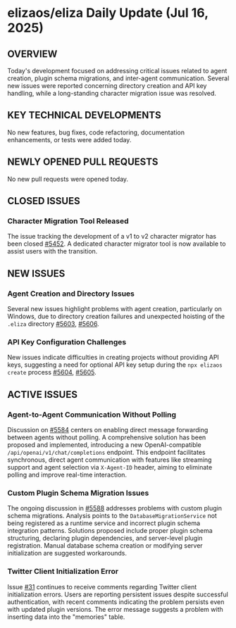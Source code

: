 # elizaos/eliza Daily Update (Jul 16, 2025)
## OVERVIEW 
Today's development focused on addressing critical issues related to agent creation, plugin schema migrations, and inter-agent communication. Several new issues were reported concerning directory creation and API key handling, while a long-standing character migration issue was resolved.

## KEY TECHNICAL DEVELOPMENTS

No new features, bug fixes, code refactoring, documentation enhancements, or tests were added today.

## NEWLY OPENED PULL REQUESTS
No new pull requests were opened today.

## CLOSED ISSUES

### Character Migration Tool Released
The issue tracking the development of a v1 to v2 character migrator has been closed [#5452](https://github.com/elizaos/eliza/issues/5452). A dedicated character migrator tool is now available to assist users with the transition.

## NEW ISSUES

### Agent Creation and Directory Issues
Several new issues highlight problems with agent creation, particularly on Windows, due to directory creation failures and unexpected hoisting of the `.eliza` directory [#5603](https://github.com/elizaos/eliza/issues/5603), [#5606](https://github.com/elizaos/eliza/issues/5606).

### API Key Configuration Challenges
New issues indicate difficulties in creating projects without providing API keys, suggesting a need for optional API key setup during the `npx elizaos create` process [#5604](https://github.com/elizaos/eliza/issues/5604), [#5605](https://github.com/elizaos/eliza/issues/5605).

## ACTIVE ISSUES

### Agent-to-Agent Communication Without Polling
Discussion on [#5584](https://github.com/elizaos/eliza/issues/5584) centers on enabling direct message forwarding between agents without polling. A comprehensive solution has been proposed and implemented, introducing a new OpenAI-compatible `/api/openai/v1/chat/completions` endpoint. This endpoint facilitates synchronous, direct agent communication with features like streaming support and agent selection via `X-Agent-ID` header, aiming to eliminate polling and improve real-time interaction.

### Custom Plugin Schema Migration Issues
The ongoing discussion in [#5588](https://github.com/elizaos/eliza/issues/5588) addresses problems with custom plugin schema migrations. Analysis points to the `DatabaseMigrationService` not being registered as a runtime service and incorrect plugin schema integration patterns. Solutions proposed include proper plugin schema structuring, declaring plugin dependencies, and server-level plugin registration. Manual database schema creation or modifying server initialization are suggested workarounds.

### Twitter Client Initialization Error
Issue [#31](https://github.com/elizaos/eliza/issues/31) continues to receive comments regarding Twitter client initialization errors. Users are reporting persistent issues despite successful authentication, with recent comments indicating the problem persists even with updated plugin versions. The error message suggests a problem with inserting data into the "memories" table.